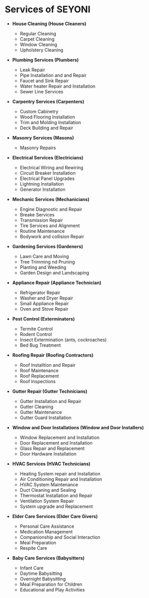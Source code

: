 # Services of SEYONI

- **House Cleaning (House Cleaners)**
  - Regular Cleaning
  - Carpet Cleaning
  - Window Cleaning
  - Upholstery Cleaning

- **Plumbing Services (Plumbers)**
  - Leak Repair
  - Pipe Installation and and Repair
  - Faucet and Sink Repair
  - Water heater Repair and Installation
  - Sewer Line Services

- **Carpentry Services (Carpenters)**
  - Custom Cabinetry
  - Wood Flooring Installation
  - Trim and Molding Installation
  - Deck Building and Repair

- **Masonry Services (Masons)**
  - Masonry Repairs

- **Electrical Services (Electricians)**
  - Electrical Wiring and Rewiring
  - Circuit Breaker Installation
  - Electrical Panel Upgrades
  - Lightning Installation
  - Generator Installation

- **Mechanic Services (Mechanicians)**
  - Engine Diagnostic and Repair
  - Breake Services
  - Transmission Repair
  - Tire Services and Alignment
  - Routine Maintenance
  - Bodywork and collision Repair

- **Gardening Services (Gardeners)**
  - Lawn Care and Moving
  - Tree Trimming nd Pruning
  - Planting and Weeding
  - Garden Design and Landscaping

- **Appliance Repair (Appliance Technician)**
  - Refrigerator Repair
  - Washer and Dryer Repair
  - Small Appliance Repair
  - Oven and Stove Repair

- **Pest Control (Exterminators)**
  - Termite Control
  - Rodent Control
  - Insect Extermination (ants, cockroaches)
  - Bed Bug Treatment

- **Roofing Repair (Roofing Contractors)**
  - Roof Installtion and Repair
  - Roof Maintenance
  - Roof Replacement
  - Roof Inspections

- **Gutter Repair (Gutter Technicians)**
  - Gutter Installation and Repair
  - Gutter Cleaning
  - Gutter Maintenance
  - Gutter Guard Installation

- **Window and Door Installations (Window and Door Installers)**
  - Window Replacement and Installation
  - Door Replacement and Installation
  - Glass Repair and Replacement
  - Door Hardware Installation

- **HVAC Services (HVAC Technicians)**
  - Heating System repair and Installation
  - Air Conditioning Repair and Installation
  - HVAC System Maintenance
  - Duct Cleaning and Sealing
  - Thermostat Installation and Repair
  - Ventilation System Repair
  - System upgrade and Replacement

- **Elder Care Services (Elder Care Givers)**
  - Personal Care Assistance
  - Medication Management
  - Companionship and Social Interaction
  - Meal Preparation
  - Respite Care

- **Baby Care Services (Babysitters)**
  - Infant Care
  - Daytime Babysitting
  - Overnight Babysitting
  - Meal Preparation for Children
  - Educational and Play Activities
